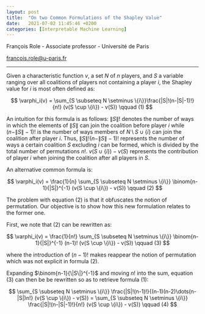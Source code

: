 ```yaml
---
layout: post
title:  "On two Common Formulations of the Shapley Value"
date:   2021-07-02 11:45:46 +0200
categories: [Interpretable Machine Learning]
---
```


François Role - Associate professor - Université de Paris

<francois.role@u-paris.fr>


---


Given a characteristic function $v$, a set $N$ of $n$ players, and $S$ a variable ranging over all coalitions of players not containing a player $i$, the Shapley value for $i$ is most often defined as:

$$
\varphi_i(v) = \sum_{S \subseteq N \setminus \{i\}}\frac{|S|!(n-|S|-1)!}{n!} (v(S \cup \{i\}) - v(S)) \qquad (1)
$$



An intuition for this formula is as follows:  $\|S\|!$ denotes the number of ways in which the elements of $\|S\|$ can join the coalition before player $i$ while $(n-\|S\|-1)!$ is the number of ways members of $N \setminus S \cup \{i\}$ can join the coalition after player $i$. Thus, $\|S\|!(n-\|S\|-1)!$ represents the number of ways a certain coalition $S$ excluding $i$ can be formed, which is divided by the total number of permutations $n!$. $v(S \cup \{i\}) - v(S)$ represents the contribution of player $i$ when joining the coalition after all players in $S$.

An alternative common formula is:


$$
\varphi_i(v) = \frac{1}{n} \sum_{S \subseteq N \setminus \{i\}} \binom{n-1}{|S|}^{-1}  (v(S \cup \{i\}) - v(S)) \qquad (2)
$$



The problem with equation (2) is that it obfuscates the notion of permutation. Our objective is to show how this new formulation relates to the former one.

First, we note that (2) can be rewritten as:

$$
\varphi_i(v) = \frac{1}{n!} \sum_{S \subseteq N \setminus \{i\}} \binom{n-1}{|S|}^{-1} (n-1)! (v(S \cup \{i\}) - v(S)) \qquad (3) 
$$

where the introduction of $(n-1)!$ makes reappear the notion of permutation which was not explicit in formula (2).


Expanding $\binom{n-1}{\|S\|}^{-1}$ and moving $n!$ into the sum, equation (3) can then be be rewritten so as to retrieve formula (1):

$$
 \sum_{S \subseteq N \setminus \{i\}} \frac{|S|!(n-1)!}{(n-1)(n-2)\dots(n-|S|)n!} (v(S \cup \{i\}) - v(S))
 = \sum_{S \subseteq N \setminus \{i\}} \frac{|S|!(n-|S|-1)!}{n!} (v(S \cup \{i\}) - v(S)) \qquad (4)
$$



